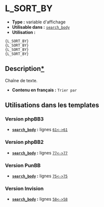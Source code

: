 # L_SORT_BY
* __Type :__ variable d'affichage
* __Utilisable dans :__ [`search_body`](../tpl/search_body.md#readme)
* __Utilisation :__

```smarty
{L_SORT_BY}
{L_SORT_BY}
{L_SORT_BY}
{L_SORT_BY}
```

## Description[*](https://fa-tvars.appspot.com/var/L_SORT_BY)
Chaîne de texte.

* __Contenu en français :__ `Trier par`

## Utilisations dans les templates

### Version phpBB3
* __[`search_body`](../tpl/search_body.md#readme) :__ lignes [`61`](../src/prosilver/search_body.tpl#L61)[`<->`](../src/prosilver/search_body.tpl#L61-L61)[`61`](../src/prosilver/search_body.tpl#L61)

### Version phpBB2
* __[`search_body`](../tpl/search_body.md#readme) :__ lignes [`77`](../src/subsilver/search_body.tpl#L77)[`<->`](../src/subsilver/search_body.tpl#L77-L77)[`77`](../src/subsilver/search_body.tpl#L77)

### Version PunBB
* __[`search_body`](../tpl/search_body.md#readme) :__ lignes [`75`](../src/punbb/search_body.tpl#L75)[`<->`](../src/punbb/search_body.tpl#L75-L75)[`75`](../src/punbb/search_body.tpl#L75)

### Version Invision
* __[`search_body`](../tpl/search_body.md#readme) :__ lignes [`58`](../src/invision/search_body.tpl#L58)[`<->`](../src/invision/search_body.tpl#L58-L58)[`58`](../src/invision/search_body.tpl#L58)

